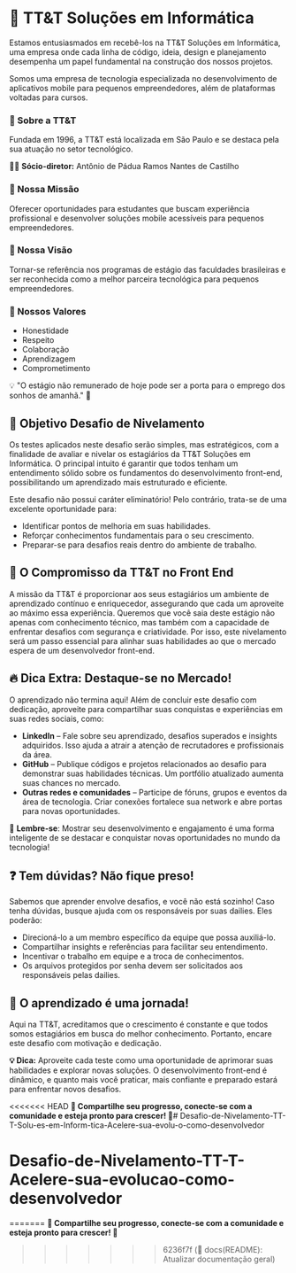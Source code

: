 # 🚀 TT&T Soluções em Informática
Estamos entusiasmados em recebê-los na TT&T Soluções em Informática, uma empresa onde cada linha de código, ideia, design e planejamento desempenha um papel fundamental na construção dos nossos projetos.

Somos uma empresa de tecnologia especializada no desenvolvimento de aplicativos mobile para pequenos empreendedores, além de plataformas voltadas para cursos.

### 📌 Sobre a TT&T
Fundada em 1996, a TT&T está localizada em São Paulo e se destaca pela sua atuação no setor tecnológico.

👨‍💼 **Sócio-diretor:** Antônio de Pádua Ramos Nantes de Castilho

### 🎯 Nossa Missão
Oferecer oportunidades para estudantes que buscam experiência profissional e desenvolver soluções mobile acessíveis para pequenos empreendedores.

### 🚀 Nossa Visão
Tornar-se referência nos programas de estágio das faculdades brasileiras e ser reconhecida como a melhor parceira tecnológica para pequenos empreendedores.

### 🤝 Nossos Valores
- Honestidade
- Respeito
- Colaboração
- Aprendizagem
- Comprometimento

💡 "O estágio não remunerado de hoje pode ser a porta para o emprego dos sonhos de amanhã." 🚀

## 📌 Objetivo Desafio de Nivelamento
Os testes aplicados neste desafio serão simples, mas estratégicos, com a finalidade de avaliar e nivelar os estagiários da TT&T Soluções em Informática. O principal intuito é garantir que todos tenham um entendimento sólido sobre os fundamentos do desenvolvimento front-end, possibilitando um aprendizado mais estruturado e eficiente.

Este desafio não possui caráter eliminatório! Pelo contrário, trata-se de uma excelente oportunidade para:
- Identificar pontos de melhoria em suas habilidades.
- Reforçar conhecimentos fundamentais para o seu crescimento.
- Preparar-se para desafios reais dentro do ambiente de trabalho.

## 🎯 O Compromisso da TT&T no Front End
A missão da TT&T é proporcionar aos seus estagiários um ambiente de aprendizado contínuo e enriquecedor, assegurando que cada um aproveite ao máximo essa experiência. Queremos que você saia deste estágio não apenas com conhecimento técnico, mas também com a capacidade de enfrentar desafios com segurança e criatividade.
Por isso, este nivelamento será um passo essencial para alinhar suas habilidades ao que o mercado espera de um desenvolvedor front-end.

## 🔥 Dica Extra: Destaque-se no Mercado!
O aprendizado não termina aqui! Além de concluir este desafio com dedicação, aproveite para compartilhar suas conquistas e experiências em suas redes sociais, como:
- **LinkedIn** – Fale sobre seu aprendizado, desafios superados e insights adquiridos. Isso ajuda a atrair a atenção de recrutadores e profissionais da área.
- **GitHub** – Publique códigos e projetos relacionados ao desafio para demonstrar suas habilidades técnicas. Um portfólio atualizado aumenta suas chances no mercado.
- **Outras redes e comunidades** – Participe de fóruns, grupos e eventos da área de tecnologia. Criar conexões fortalece sua network e abre portas para novas oportunidades.

📢 **Lembre-se**: Mostrar seu desenvolvimento e engajamento é uma forma inteligente de se destacar e conquistar novas oportunidades no mundo da tecnologia!

## ❓ Tem dúvidas? Não fique preso!
Sabemos que aprender envolve desafios, e você não está sozinho! Caso tenha dúvidas, busque ajuda com os responsáveis por suas dailies. Eles poderão:
- Direcioná-lo a um membro específico da equipe que possa auxiliá-lo.
- Compartilhar insights e referências para facilitar seu entendimento.
- Incentivar o trabalho em equipe e a troca de conhecimentos.
- Os arquivos protegidos por senha devem ser solicitados aos responsáveis pelas dailies.

## 🚀 O aprendizado é uma jornada!
Aqui na TT&T, acreditamos que o crescimento é constante e que todos somos estagiários em busca do melhor conhecimento. Portanto, encare este desafio com motivação e dedicação.

**💡 Dica:** Aproveite cada teste como uma oportunidade de aprimorar suas habilidades e explorar novas soluções. O desenvolvimento front-end é dinâmico, e quanto mais você praticar, mais confiante e preparado estará para enfrentar novos desafios.

<<<<<<< HEAD
**🔗 Compartilhe seu progresso, conecte-se com a comunidade e esteja pronto para crescer! 🚀**# Desafio-de-Nivelamento-TT-T-Solu-es-em-Inform-tica-Acelere-sua-evolu-o-como-desenvolvedor
# Desafio-de-Nivelamento-TT-T-Acelere-sua-evolucao-como-desenvolvedor
=======
**🔗 Compartilhe seu progresso, conecte-se com a comunidade e esteja pronto para crescer! 🚀**
>>>>>>> 6236f7f (:memo: docs(README): Atualizar documentação geral)
